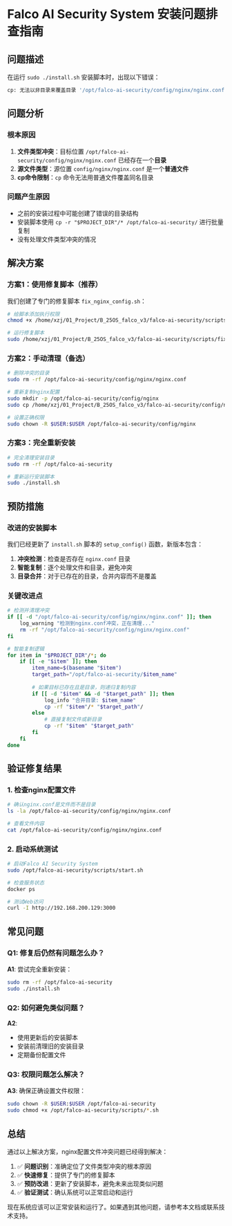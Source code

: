 # Falco AI Security System 安装问题排查指南

## 问题描述

在运行 `sudo ./install.sh` 安装脚本时，出现以下错误：

```bash
cp: 无法以非目录来覆盖目录 '/opt/falco-ai-security/config/nginx/nginx.conf'
```

## 问题分析

### 根本原因

1. **文件类型冲突**：目标位置 `/opt/falco-ai-security/config/nginx/nginx.conf` 已经存在一个**目录**
2. **源文件类型**：源位置 `config/nginx/nginx.conf` 是一个**普通文件**
3. **cp命令限制**：`cp` 命令无法用普通文件覆盖同名目录

### 问题产生原因

- 之前的安装过程中可能创建了错误的目录结构
- 安装脚本使用 `cp -r "$PROJECT_DIR"/* /opt/falco-ai-security/` 进行批量复制
- 没有处理文件类型冲突的情况

## 解决方案

### 方案1：使用修复脚本（推荐）

我们创建了专门的修复脚本 `fix_nginx_config.sh`：

```bash
# 给脚本添加执行权限
chmod +x /home/xzj/01_Project/B_25OS_falco_v3/falco-ai-security/scripts/fix_nginx_config.sh

# 运行修复脚本
sudo /home/xzj/01_Project/B_25OS_falco_v3/falco-ai-security/scripts/fix_nginx_config.sh
```

### 方案2：手动清理（备选）

```bash
# 删除冲突的目录
sudo rm -rf /opt/falco-ai-security/config/nginx/nginx.conf

# 重新复制nginx配置
sudo mkdir -p /opt/falco-ai-security/config/nginx
sudo cp /home/xzj/01_Project/B_25OS_falco_v3/falco-ai-security/config/nginx/nginx.conf /opt/falco-ai-security/config/nginx/

# 设置正确权限
sudo chown -R $USER:$USER /opt/falco-ai-security/config/nginx
```

### 方案3：完全重新安装

```bash
# 完全清理安装目录
sudo rm -rf /opt/falco-ai-security

# 重新运行安装脚本
sudo ./install.sh
```

## 预防措施

### 改进的安装脚本

我们已经更新了 `install.sh` 脚本的 `setup_config()` 函数，新版本包含：

1. **冲突检测**：检查是否存在 `nginx.conf` 目录
2. **智能复制**：逐个处理文件和目录，避免冲突
3. **目录合并**：对于已存在的目录，合并内容而不是覆盖

### 关键改进点

```bash
# 检测并清理冲突
if [[ -d "/opt/falco-ai-security/config/nginx/nginx.conf" ]]; then
    log_warning "检测到nginx.conf冲突，正在清理..."
    rm -rf "/opt/falco-ai-security/config/nginx/nginx.conf"
fi

# 智能复制逻辑
for item in "$PROJECT_DIR"/*; do
    if [[ -e "$item" ]]; then
        item_name=$(basename "$item")
        target_path="/opt/falco-ai-security/$item_name"
        
        # 如果目标已存在且是目录，则递归复制内容
        if [[ -d "$item" && -d "$target_path" ]]; then
            log_info "合并目录: $item_name"
            cp -rf "$item"/* "$target_path"/
        else
            # 直接复制文件或新目录
            cp -rf "$item" "$target_path"
        fi
    fi
done
```

## 验证修复结果

### 1. 检查nginx配置文件

```bash
# 确认nginx.conf是文件而不是目录
ls -la /opt/falco-ai-security/config/nginx/nginx.conf

# 查看文件内容
cat /opt/falco-ai-security/config/nginx/nginx.conf
```

### 2. 启动系统测试

```bash
# 启动Falco AI Security System
sudo /opt/falco-ai-security/scripts/start.sh

# 检查服务状态
docker ps

# 测试Web访问
curl -I http://192.168.200.129:3000
```

## 常见问题

### Q1: 修复后仍然有问题怎么办？

**A1**: 尝试完全重新安装：
```bash
sudo rm -rf /opt/falco-ai-security
sudo ./install.sh
```

### Q2: 如何避免类似问题？

**A2**: 
- 使用更新后的安装脚本
- 安装前清理旧的安装目录
- 定期备份配置文件

### Q3: 权限问题怎么解决？

**A3**: 确保正确设置文件权限：
```bash
sudo chown -R $USER:$USER /opt/falco-ai-security
sudo chmod +x /opt/falco-ai-security/scripts/*.sh
```

## 总结

通过以上解决方案，nginx配置文件冲突问题已经得到解决：

1. ✅ **问题识别**：准确定位了文件类型冲突的根本原因
2. ✅ **快速修复**：提供了专门的修复脚本
3. ✅ **预防改进**：更新了安装脚本，避免未来出现类似问题
4. ✅ **验证测试**：确认系统可以正常启动和运行

现在系统应该可以正常安装和运行了。如果遇到其他问题，请参考本文档或联系技术支持。